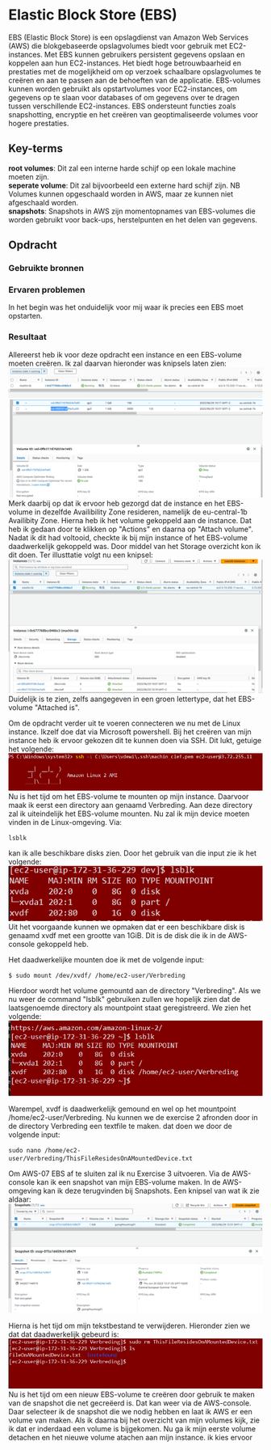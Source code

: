 # Elastic Block Store (EBS)
EBS (Elastic Block Store) is een opslagdienst van Amazon Web Services (AWS) die blokgebaseerde opslagvolumes biedt voor gebruik met EC2-instances. Met EBS kunnen gebruikers persistent gegevens opslaan en koppelen aan hun EC2-instances. Het biedt hoge betrouwbaarheid en prestaties met de mogelijkheid om op verzoek schaalbare opslagvolumes te creëren en aan te passen aan de behoeften van de applicatie. EBS-volumes kunnen worden gebruikt als opstartvolumes voor EC2-instances, om gegevens op te slaan voor databases of om gegevens over te dragen tussen verschillende EC2-instances. EBS ondersteunt functies zoals snapshotting, encryptie en het creëren van geoptimaliseerde volumes voor hogere prestaties.

## Key-terms 
**root volumes**: Dit zal een interne harde schijf op een lokale machine moeten zijn.  
**seperate volume**: Dit zal bijvoorbeeld een externe hard schijf zijn. NB Volumes kunnen opgeschaald worden in AWS, maar ze kunnen niet afgeschaald worden.  
**snapshots**: Snapshots in AWS zijn momentopnames van EBS-volumes die worden gebruikt voor back-ups, herstelpunten en het delen van gegevens.


## Opdracht
### Gebruikte bronnen


### Ervaren problemen
In het begin was het onduidelijk voor mij waar ik precies een EBS moet opstarten. 


### Resultaat 
Allereerst heb ik voor deze opdracht een instance en een EBS-volume moeten creëren. Ik zal daarvan hieronder was knipsels laten zien: 
![Ontsta_Machine](./Knipsel_ontstaan_machine.PNG)  
![Ontsta_Volume](./Capture_Ontstaan_Volume.PNG)  
Merk daarbij op dat ik ervoor heb gezorgd dat de instance en het EBS-volume in dezelfde Availibility Zone resideren, namelijk de eu-central-1b Availibity Zone. 
Hierna heb ik het volume gekoppeld aan de instance. Dat heb ik gedaan door te klikken op "Actions" en daarna op "Attach volume". Nadat ik dit had voltooid, checkte ik bij mijn instance of het EBS-volume daadwerkelijk gekoppeld was. Door middel van het Storage overzicht kon ik dit doen. Ter illusttatie volgt nu een knipsel: 
![SuccesKoppeling](./CaptureAttachementSucces.PNG)   
Duidelijk is te zien, zelfs aangegeven in een groen lettertype, dat het EBS-volume "Attached is". 

Om de opdracht verder uit te voeren connecteren we nu met de Linux instance. Ikzelf doe dat via Microsoft powershell. Bij het creëren van mijn instance heb ik ervoor gekozen dit te kunnen doen via SSH. Dit lukt, getuige het volgende:
![login_Linux](./CaptureLogin.PNG)  
Nu is het tijd om het EBS-volume te mounten op mijn instance. Daarvoor maak ik eerst een directory aan genaamd Verbreding. Aan deze directory zal ik uiteindelijk het EBS-volume mounten. Nu zal ik mijn device moeten vinden in de Linux-omgeving. Via: 
```
lsblk
```
kan ik alle beschikbare disks zien. Door het gebruik van die input zie ik het volgende: 
![Schijven](./CaptureDisks.PNG)  
Uit het voorgaande kunnen we opmaken dat er een beschikbare disk is genaamd xvdf met een grootte van 1GiB. Dit is de disk die ik in de AWS-console gekoppeld heb. 

Het daadwerkelijke mounten doe ik met de volgende input: 
```
$ sudo mount /dev/xvdf/ /home/ec2-user/Verbreding 
```

Hierdoor wordt het volume gemountd aan de directory "Verbreding". 
Als we nu weer de command "lsblk" gebruiken zullen we hopelijk zien dat de laatsgenoemde directory als mountpoint staat geregistreerd. We zien het volgende:  
![MountPoints](./CaptureMountpoints.PNG)                          

Warempel, xvdf is daadwerkelijk gemound en wel op het mountpoint /home/ec2-user/Verbreding. Nu kunnen we de exercise 2 afronden door in de directory Verbreding een textfile te maken. dat doen we door de volgende input: 
```
sudo nano /home/ec2-user/Verbreding/ThisFileResidesOnAMountedDevice.txt

```

Om AWS-07 EBS af te sluiten zal ik nu Exercise 3 uitvoeren. Via de AWS-console kan ik een snapshot van mijn EBS-volume maken. In de AWS-omgeving kan ik deze terugvinden bij Snapshots. Een knipsel van wat ik zie aldaar: 
![snapVanDeSnap](./Capture_snapshot000001.PNG)  

Hierna is het tijd om mijn tekstbestand te verwijderen. Hieronder zien we dat dat daadwerkelijk gebeurd is: 
![verwijdering](./CaptureVerwijdering.PNG)       
Nu is het tijd om een nieuw EBS-volume te creëren door gebruik te maken van de snapshot die net gecreëerd is. Dat kan weer via de AWS-console. Daar selecteer ik de snapshot die we nodig hebben en laat ik AWS er een volume van maken. Als ik daarna bij het overzicht van mijn volumes kijk, zie ik dat er inderdaad een volume is bijgekomen. Nu ga ik mijn eerste volume detachen en het nieuwe volume atachen aan mijn instance. ik kies ervoor 




